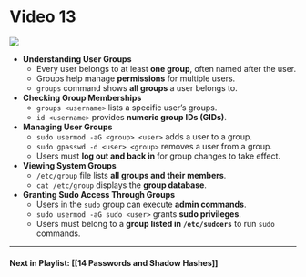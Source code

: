 # Video 13
![](https://www.youtube.com/watch?v=BJJBSUe5JEk&list=PLqux0fXsj7x3WYm6ZWuJnGC1rXQZ1018M&index=13)

- **Understanding User Groups**  
	- Every user belongs to at least **one group**, often named after the user.  
	- Groups help manage **permissions** for multiple users.  
	- `groups` command shows **all groups** a user belongs to.  
- **Checking Group Memberships**  
	- `groups <username>` lists a specific user’s groups.  
	- `id <username>` provides **numeric group IDs (GIDs)**.  
- **Managing User Groups**  
	- `sudo usermod -aG <group> <user>` adds a user to a group.  
	- `sudo gpasswd -d <user> <group>` removes a user from a group.  
	- Users must **log out and back in** for group changes to take effect.  
- **Viewing System Groups**  
	- `/etc/group` file lists **all groups and their members**.  
	- `cat /etc/group` displays the **group database**.  
- **Granting Sudo Access Through Groups**  
	- Users in the `sudo` group can execute **admin commands**.  
	- `sudo usermod -aG sudo <user>` grants **sudo privileges**.
	- Users must belong to a **group listed in `/etc/sudoers`** to run `sudo` commands.  


---
#### Next in Playlist: [[14 Passwords and Shadow Hashes]]